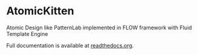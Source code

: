 # AtomicKitten

Atomic Design like PatternLab implemented in FLOW framework with Fluid Template Engine

Full documentation is available at
[readthedocs.org](http://atomickittenframework.readthedocs.org/).
